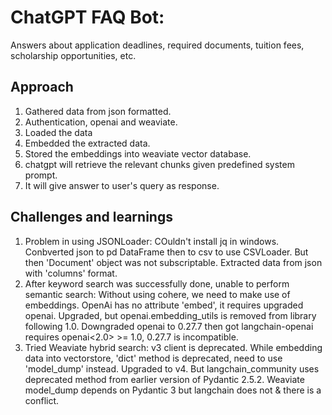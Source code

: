 # ChatGPT FAQ Bot:
Answers about application deadlines, required documents, tuition fees, scholarship opportunities, etc.

## Approach
1. Gathered data from json formatted.
2. Authentication, openai and weaviate.
3. Loaded the data
4. Embedded the extracted data.
5. Stored the embeddings into weaviate vector database.
6. chatgpt will retrieve the relevant chunks given predefined system prompt.
7. It will give answer to user's query as response.

## Challenges and learnings
1. Problem in using JSONLoader: COuldn't install jq in windows. Conbverted json to pd DataFrame then to csv to use CSVLoader. But then 'Document' object was not subscriptable. Extracted data from json with 'columns' format.
2. After keyword search was successfully done, unable to perform semantic search: Without using cohere, we need to make use of embeddings. OpenAi has no attribute 'embed', it requires upgraded openai. Upgraded, but openai.embedding_utils is removed from library following 1.0. Downgraded openai to 0.27.7 then got langchain-openai requires openai<2.0> >= 1.0, 0.27.7 is incompatible.
3. Tried Weaviate hybrid search: v3 client is deprecated. While embedding data into vectorstore, 'dict' method is deprecated, need to use 'model_dump' instead. Upgraded to v4. But langchain_community uses deprecated method from earlier version of Pydantic 2.5.2. Weaviate model_dump depends on Pydantic 3 but langchain does not & there is a conflict.
